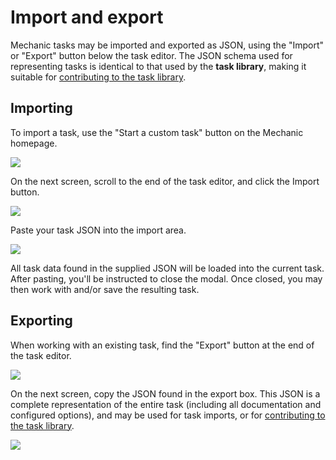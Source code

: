 # Import and export

Mechanic tasks may be imported and exported as JSON, using the "Import" or "Export" button below the task editor. The JSON schema used for representing tasks is identical to that used by the **task library**, making it suitable for [contributing to the task library](../../resources/task-library/contributing.md).

## Importing

To import a task, use the "Start a custom task" button on the Mechanic homepage.

![](https://d33v4339jhl8k0.cloudfront.net/docs/assets/5ddd799f2c7d3a7e9ae472fc/images/5f9f142ecff47e00160b591d/file-8P0PECOfK5.png)

On the next screen, scroll to the end of the task editor, and click the Import button.

![](https://d33v4339jhl8k0.cloudfront.net/docs/assets/5ddd799f2c7d3a7e9ae472fc/images/5f9f13ed4cedfd00165abffe/file-RvuDEsOZ8U.png)

Paste your task JSON into the import area.

![](https://d33v4339jhl8k0.cloudfront.net/docs/assets/5ddd799f2c7d3a7e9ae472fc/images/5f9f1471cff47e00160b591e/file-slFQ9EmFnQ.png)

All task data found in the supplied JSON will be loaded into the current task. After pasting, you'll be instructed to close the modal. Once closed, you may then work with and/or save the resulting task.

## Exporting

When working with an existing task, find the "Export" button at the end of the task editor.

![](https://d33v4339jhl8k0.cloudfront.net/docs/assets/5ddd799f2c7d3a7e9ae472fc/images/5f9f134fcff47e0017d2d667/file-NcVn8hh62H.png)

On the next screen, copy the JSON found in the export box. This JSON is a complete representation of the entire task \(including all documentation and configured options\), and may be used for task imports, or for [contributing to the task library](../../resources/task-library/contributing.md).

![](https://d33v4339jhl8k0.cloudfront.net/docs/assets/5ddd799f2c7d3a7e9ae472fc/images/5f9f14bacff47e0017d2d669/file-mFPoGAKq68.png)

